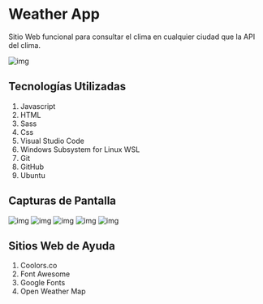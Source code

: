 # Weather App

Sitio Web funcional para consultar el clima en cualquier ciudad que la API del clima.

![img](./src/assets/images/home.png)

## Tecnologías Utilizadas

1. Javascript
2. HTML
3. Sass
4. Css
5. Visual Studio Code
6. Windows Subsystem for Linux WSL
7. Git
8. GitHub
9. Ubuntu

## Capturas de Pantalla

![img](./src/assets/images-md/home-web.png)
![img](./src/assets/images-md/faren-web.png)
![img](./src/assets/images-md/home.jpeg)
![img](./src/assets/images-md/faren.jpeg)
![img](./src/assets/images-md/main.jpeg)

## Sitios Web de Ayuda

1. Coolors.co
2. Font Awesome
3. Google Fonts
4. Open Weather Map
